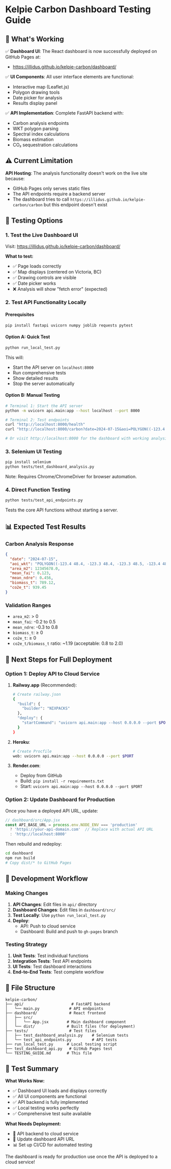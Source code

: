 # Kelpie Carbon Dashboard Testing Guide

## 🎉 What's Working

✅ **Dashboard UI**: The React dashboard is now successfully deployed on GitHub Pages at:
   - https://illidus.github.io/kelpie-carbon/dashboard/

✅ **UI Components**: All user interface elements are functional:
   - Interactive map (Leaflet.js)
   - Polygon drawing tools
   - Date picker for analysis
   - Results display panel

✅ **API Implementation**: Complete FastAPI backend with:
   - Carbon analysis endpoints
   - WKT polygon parsing
   - Spectral index calculations
   - Biomass estimation
   - CO₂ sequestration calculations

## ⚠️ Current Limitation

**API Hosting**: The analysis functionality doesn't work on the live site because:
- GitHub Pages only serves static files
- The API endpoints require a backend server
- The dashboard tries to call `https://illidus.github.io/kelpie-carbon/carbon` but this endpoint doesn't exist

## 🧪 Testing Options

### 1. Test the Live Dashboard UI
Visit: https://illidus.github.io/kelpie-carbon/dashboard/

**What to test:**
- ✅ Page loads correctly
- ✅ Map displays (centered on Victoria, BC)
- ✅ Drawing controls are visible
- ✅ Date picker works
- ❌ Analysis will show "fetch error" (expected)

### 2. Test API Functionality Locally

#### Prerequisites
```bash
pip install fastapi uvicorn numpy joblib requests pytest
```

#### Option A: Quick Test
```bash
python run_local_test.py
```
This will:
- Start the API server on `localhost:8000`
- Run comprehensive tests
- Show detailed results
- Stop the server automatically

#### Option B: Manual Testing
```bash
# Terminal 1: Start the API server
python -m uvicorn api.main:app --host localhost --port 8000

# Terminal 2: Test endpoints
curl "http://localhost:8000/health"
curl "http://localhost:8000/carbon?date=2024-07-15&aoi=POLYGON((-123.4 48.4, -123.3 48.4, -123.3 48.5, -123.4 48.5, -123.4 48.4))"

# Or visit http://localhost:8000 for the dashboard with working analysis
```

### 3. Selenium UI Testing

```bash
pip install selenium
python tests/test_dashboard_analysis.py
```

Note: Requires Chrome/ChromeDriver for browser automation.

### 4. Direct Function Testing

```bash
python tests/test_api_endpoints.py
```

Tests the core API functions without starting a server.

## 📊 Expected Test Results

### Carbon Analysis Response
```json
{
  "date": "2024-07-15",
  "aoi_wkt": "POLYGON((-123.4 48.4, -123.3 48.4, -123.3 48.5, -123.4 48.5, -123.4 48.4))",
  "area_m2": 12345678.0,
  "mean_fai": 0.123,
  "mean_ndre": 0.456,
  "biomass_t": 789.12,
  "co2e_t": 939.45
}
```

### Validation Ranges
- `area_m2`: > 0
- `mean_fai`: -0.2 to 0.5
- `mean_ndre`: -0.3 to 0.8
- `biomass_t`: ≥ 0
- `co2e_t`: ≥ 0
- `co2e_t/biomass_t` ratio: ~1.19 (acceptable: 0.8 to 2.0)

## 🚀 Next Steps for Full Deployment

### Option 1: Deploy API to Cloud Service
1. **Railway.app** (Recommended):
   ```bash
   # Create railway.json
   {
     "build": {
       "builder": "NIXPACKS"
     },
     "deploy": {
       "startCommand": "uvicorn api.main:app --host 0.0.0.0 --port $PORT"
     }
   }
   ```

2. **Heroku**:
   ```bash
   # Create Procfile
   web: uvicorn api.main:app --host 0.0.0.0 --port $PORT
   ```

3. **Render.com**:
   - Deploy from GitHub
   - Build: `pip install -r requirements.txt`
   - Start: `uvicorn api.main:app --host 0.0.0.0 --port $PORT`

### Option 2: Update Dashboard for Production
Once you have a deployed API URL, update:

```javascript
// dashboard/src/App.jsx
const API_BASE_URL = process.env.NODE_ENV === 'production' 
  ? 'https://your-api-domain.com'  // Replace with actual API URL
  : 'http://localhost:8000'
```

Then rebuild and redeploy:
```bash
cd dashboard
npm run build
# Copy dist/* to GitHub Pages
```

## 🔧 Development Workflow

### Making Changes
1. **API Changes**: Edit files in `api/` directory
2. **Dashboard Changes**: Edit files in `dashboard/src/`
3. **Test Locally**: Use `python run_local_test.py`
4. **Deploy**: 
   - API: Push to cloud service
   - Dashboard: Build and push to `gh-pages` branch

### Testing Strategy
1. **Unit Tests**: Test individual functions
2. **Integration Tests**: Test API endpoints
3. **UI Tests**: Test dashboard interactions
4. **End-to-End Tests**: Test complete workflow

## 📁 File Structure

```
kelpie-carbon/
├── api/                     # FastAPI backend
│   └── main.py             # API endpoints
├── dashboard/              # React frontend
│   ├── src/
│   │   └── App.jsx        # Main dashboard component
│   └── dist/              # Built files (for deployment)
├── tests/                  # Test files
│   ├── test_dashboard_analysis.py    # Selenium tests
│   └── test_api_endpoints.py         # API tests
├── run_local_test.py      # Local testing script
├── test_dashboard_api.py   # GitHub Pages test
└── TESTING_GUIDE.md       # This file
```

## 🎯 Test Summary

**What Works Now:**
- ✅ Dashboard UI loads and displays correctly
- ✅ All UI components are functional
- ✅ API backend is fully implemented
- ✅ Local testing works perfectly
- ✅ Comprehensive test suite available

**What Needs Deployment:**
- 🚀 API backend to cloud service
- 🔧 Update dashboard API URL
- 📊 Set up CI/CD for automated testing

The dashboard is ready for production use once the API is deployed to a cloud service! 